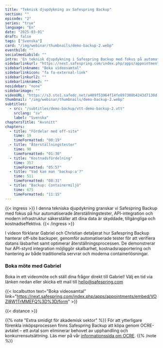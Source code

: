 ```yaml
---
title: "Teknisk djupdykning av Safespring Backup"
section: ""
episode: "2"
series: "true"
language: "En"
date: "2025-03-01"
draft: false
tags: ["Svenska"]
card: "/img/webinar/thumbnails/demo-backup-2.webp"
eventbild: ""
socialmediabild: ""
intro: 'En teknisk djupdykning i Safespring Backup med fokus på automatiserade återställningstester, API-integration och modern infrastruktur.'
sidebarlinkurl: "https://next.safespring.com/index.php/apps/appointments/embed/VOZl8W1TrMMEFQ%3D%3D/form"
sidebarlinkname: "Boka videosamtal"
sidebarlinkicon: "fa fa-external-link"
sidebarlinkurl2: ""
sidebarlinkname2: ""
nosidebar: "none"
sidebarimage: ""
videoURL: "https://s3.sto1.safedc.net/a489f53964f14fe897308b4243d7138d:processedvideos/demo-backup-2/master.m3u8"
thumbnail: "/img/webinar/thumbnails/demo-backup-2.webp"
subtitles:
  - src: "/subtitles/demo-backup/vtt-demo-backup-2.vtt"
    srclang: "sv"
    label: "Svenska"
chaptersTitle: "Avsnitt"
chapters:
  - title: "Fördelar med off-site"
    time: 19
    timeFormatted: "00:19"
  - title: "Återställningstester"
    time: 90
    timeFormatted: "01:30"
  - title: "Kostnadsfördelning"
    time: 357
    timeFormatted: "05:57"
  - title: "Vad kan man 'backup:a'?"
    time: 511
    timeFormatted: "08:31"
  - title: "Backup: Containermiljö"
    time: 675
    timeFormatted: "11:15"
---
```


{{< ingress >}}
I denna tekniska djupdykning granskar vi Safespring Backup med fokus på hur automatiserade återställningstester, API-integration och modern infrastruktur säkerställer att dina data är skyddade, tillgängliga och kostnadseffektiva.
{{< /ingress >}}

I videon förklarar Gabriel och Christian detaljerat hur Safespring Backup hanterar off-site backuper, genomför automatiserade tester för att verifiera datans läsbarhet samt optimerar återställningsprocessen. De demonstrerar hur API-styrd integration möjliggör skalbarhet, kostnadsrapportering och hantering av både traditionella servrar och moderna containerlösningar. 

### Boka möte med Gabriel
Boka in ett videomöte och ställ dina frågor direkt till Gabriel! Välj en tid via länken nedan eller skicka ett mail till hello@safespring.com

{{< localbutton text="Boka videosamtal" link="https://next.safespring.com/index.php/apps/appointments/embed/VOZl8W1TrMMEFQ%3D%3D/form" >}}

{{< distance >}}

{{% note "Extra smidigt för akademisk sektor" %}}
För att ytterligare förenkla inköpsprocessen finns Safespring Backup att köpa genom OCRE-avtalet – ett avtal som eliminerar behovet av upphandling och konkurrensutsättning. Läs mer på vår [informationssida om OCRE](/branscher/utbildning-forskning/).
{{% /note %}}